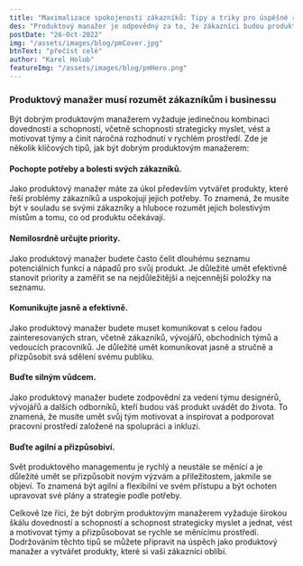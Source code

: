 ```yaml
---
title: "Maximalizace spokojenosti zákazníků: Tipy a triky pro úspěšné řízení produktů"
des: "Produktový manažer je odpovědný za to, že zákazníci budou produkt milovat a firmy na něm vydělají."
postDate: "26-Oct-2022"
img: "/assets/images/blog/pmCover.jpg"
btnText: "přečíst celé"
author: "Karel Holub"
featureImg: "/assets/images/blog/pmHero.png"
---
```

### Produktový manažer musí rozumět zákazníkům i businessu

Být dobrým produktovým manažerem vyžaduje jedinečnou kombinaci dovedností a schopností, včetně schopnosti strategicky myslet, vést a motivovat týmy a činit náročná rozhodnutí v rychlém prostředí. Zde je několik klíčových tipů, jak být dobrým produktovým manažerem:

#### Pochopte potřeby a bolesti svých zákazníků. 
Jako produktový manažer máte za úkol především vytvářet produkty, které řeší problémy zákazníků a uspokojují jejich potřeby. To znamená, že musíte být v souladu se svými zákazníky a hluboce rozumět jejich bolestivým místům a tomu, co od produktu očekávají.

#### Nemilosrdně určujte priority. 
Jako produktový manažer budete často čelit dlouhému seznamu potenciálních funkcí a nápadů pro svůj produkt. Je důležité umět efektivně stanovit priority a zaměřit se na nejdůležitější a nejcennější položky na seznamu.

#### Komunikujte jasně a efektivně. 
Jako produktový manažer budete muset komunikovat s celou řadou zainteresovaných stran, včetně zákazníků, vývojářů, obchodních týmů a vedoucích pracovníků. Je důležité umět komunikovat jasně a stručně a přizpůsobit svá sdělení svému publiku.

#### Buďte silným vůdcem. 
Jako produktový manažer budete zodpovědní za vedení týmu designérů, vývojářů a dalších odborníků, kteří budou váš produkt uvádět do života. To znamená, že musíte umět svůj tým motivovat a inspirovat a podporovat pracovní prostředí založené na spolupráci a inkluzi.

#### Buďte agilní a přizpůsobiví. 
Svět produktového managementu je rychlý a neustále se měnící a je důležité umět se přizpůsobit novým výzvám a příležitostem, jakmile se objeví. To znamená být agilní a flexibilní ve svém přístupu a být ochoten upravovat své plány a strategie podle potřeby.

Celkově lze říci, že být dobrým produktovým manažerem vyžaduje širokou škálu dovedností a schopností a schopnost strategicky myslet a jednat, vést a motivovat týmy a přizpůsobovat se rychle se měnícímu prostředí. Dodržováním těchto tipů se můžete připravit na úspěch jako produktový manažer a vytvářet produkty, které si vaši zákazníci oblíbí.
